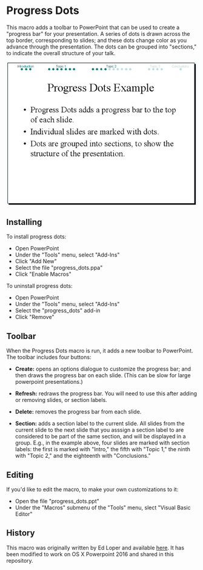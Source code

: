 Progress Dots
=============
This macro adds a toolbar to PowerPoint that can be used to create a
"progress bar" for your presentation.  A series of dots is drawn across
the top border, corresponding to slides; and these dots change color
as you advance through the presentation.  The dots can be grouped into
"sections," to indicate the overall structure of your talk.

![](img/progress_dots.jpg)

Installing
----------
To install progress dots:

- Open PowerPoint
- Under the "Tools" menu, select "Add-Ins"
- Click "Add New"
- Select the file "progress_dots.ppa"
- Click "Enable Macros"

To uninstall progress dots:

- Open PowerPoint
- Under the "Tools" menu, select "Add-Ins"
- Select the "progress_dots" add-in
- Click "Remove"

Toolbar
-------
When the Progress Dots macro is run, it adds a new toolbar to PowerPoint.
The toolbar includes four buttons:

- **Create:** opens an options dialogue to customize the progress bar;
  and then draws the progress bar on each slide.  (This can be slow
  for large powerpoint presentations.)

- **Refresh:** redraws the progress bar.  You will need to use this
  after adding or removing slides, or section labels.

- **Delete:** removes the progress bar from each slide.

- **Section:** adds a section label to the current slide.  All slides
  from the current slide to the next slide that you asssign a
  section label to are considered to be part of the same section,
  and will be displayed in a group.  E.g., in the example above,
  four slides are marked with section labels: the first is marked
  with "Intro," the fifth with "Topic 1," the ninth with "Topic 2,"
  and the eighteenth with "Conclusions."

Editing
-------
If you'd like to edit the macro, to make your own customizations to
it:

- Open the file "progress_dots.ppt"
- Under the "Macros" submenu of the "Tools" menu, slect "Visual Basic
  Editor"

History
------
This macro was originally written by Ed Loper and available
 [here](http://ed.loper.org/projects/progress_dots/).  It has been
 modified to work on OS X Powerpoint 2016 and shared in this repository.
